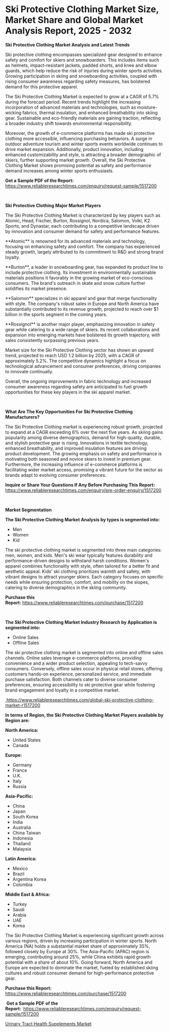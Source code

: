 <p><h1>Ski Protective Clothing Market Size, Market Share and Global Market Analysis Report, 2025 - 2032</h1></p><p><strong>Ski Protective Clothing Market Analysis and Latest Trends</strong></p>
<p><p>Ski protective clothing encompasses specialized gear designed to enhance safety and comfort for skiers and snowboarders. This includes items such as helmets, impact-resistant jackets, padded shorts, and knee and elbow guards, which help reduce the risk of injuries during winter sports activities. Growing participation in skiing and snowboarding activities, coupled with rising consumer awareness regarding safety measures, has bolstered demand for this protective apparel.</p><p>The Ski Protective Clothing Market is expected to grow at a CAGR of 5.7% during the forecast period. Recent trends highlight the increasing incorporation of advanced materials and technologies, such as moisture-wicking fabrics, thermal insulation, and enhanced breathability into skiing gear. Sustainable and eco-friendly materials are gaining traction, reflecting a broader industry shift towards environmental responsibility.</p><p>Moreover, the growth of e-commerce platforms has made ski protective clothing more accessible, influencing purchasing behaviors. A surge in outdoor adventure tourism and winter sports events worldwide continues to drive market expansion. Additionally, product innovation, including enhanced customizability and style, is attracting a broader demographic of skiers, further supporting market growth. Overall, the Ski Protective Clothing Market shows promising potential as safety and performance demand increases among winter sports enthusiasts.</p></p>
<p><strong>Get a Sample PDF of the Report:&nbsp;</strong> <a href="https://www.reliableresearchtimes.com/enquiry/request-sample/1517200?utm_campaign=1420&utm_medium=2&utm_source=Github&utm_content=ia&utm_term=08022025&utm_id=ski-protective-clothing">https://www.reliableresearchtimes.com/enquiry/request-sample/1517200</a></p>
<p>&nbsp;</p>
<p><strong>Ski Protective Clothing Major Market Players</strong></p>
<p><p>The Ski Protective Clothing Market is characterized by key players such as Atomic, Head, Fischer, Burton, Rossignol, Nordica, Salomon, Volkl, K2 Sports, and Dynastar, each contributing to a competitive landscape driven by innovation and consumer demand for safety and performance features.</p><p>**Atomic** is renowned for its advanced materials and technology, focusing on enhancing safety and comfort. The company has experienced steady growth, largely attributed to its commitment to R&D and strong brand loyalty. </p><p>**Burton**, a leader in snowboarding gear, has expanded its product line to include protective clothing. Its investment in environmentally sustainable materials positions it favorably in the growing market of eco-conscious consumers. The brand's outreach in skate and snow culture further solidifies its market presence.</p><p>**Salomon** specializes in ski apparel and gear that merge functionality with style. The company's robust sales in Europe and North America have substantially contributed to its revenue growth, projected to reach over $1 billion in the sports segment in the coming years.</p><p>**Rossignol** is another major player, emphasizing innovation in safety gear while catering to a wide range of skiers. Its recent collaborations and expansion into emerging markets have bolstered its growth trajectory, with sales consistently surpassing previous years.</p><p>Market size for the Ski Protective Clothing sector has shown an upward trend, projected to reach USD 1.2 billion by 2025, with a CAGR of approximately 5.2%. The competitive dynamics highlight a focus on technological advancement and consumer preferences, driving companies to innovate continually. </p><p>Overall, the ongoing improvements in fabric technology and increased consumer awareness regarding safety are anticipated to fuel growth opportunities for these key players in the ski apparel market.</p></p>
<p>&nbsp;</p>
<p><strong>What Are The Key Opportunities For Ski Protective Clothing Manufacturers?</strong></p>
<p><p>The Ski Protective Clothing market is experiencing robust growth, projected to expand at a CAGR exceeding 6% over the next five years. As skiing gains popularity among diverse demographics, demand for high-quality, durable, and stylish protective gear is rising. Innovations in textile technology, enhanced breathability, and improved insulation features are driving product development. The growing emphasis on safety and performance is motivating both seasoned and novice skiers to invest in premium gear. Furthermore, the increasing influence of e-commerce platforms is facilitating wider market access, promising a vibrant future for the sector as brands adapt to evolving consumer preferences.</p></p>
<p><strong>Inquire or Share Your Questions If Any Before Purchasing This Report:</strong> <a href="https://www.reliableresearchtimes.com/enquiry/pre-order-enquiry/1517200?utm_campaign=1420&utm_medium=2&utm_source=Github&utm_content=ia&utm_term=08022025&utm_id=ski-protective-clothing">https://www.reliableresearchtimes.com/enquiry/pre-order-enquiry/1517200</a></p>
<p>&nbsp;</p>
<p><strong>Market Segmentation</strong></p>
<p><strong>The Ski Protective Clothing Market Analysis by types is segmented into:</strong></p>
<p><ul><li>Men</li><li>Women</li><li>Kid</li></ul></p>
<p><p>The ski protective clothing market is segmented into three main categories: men, women, and kids. Men's ski wear typically features durability and performance-driven designs to withstand harsh conditions. Women's apparel combines functionality with style, often tailored for a better fit and aesthetic appeal. Kids' ski clothing prioritizes warmth and safety, with vibrant designs to attract younger skiers. Each category focuses on specific needs while ensuring protection, comfort, and mobility on the slopes, catering to diverse demographics in the skiing community.</p></p>
<p><strong>Purchase this Report:&nbsp;</strong><a href="https://www.reliableresearchtimes.com/purchase/1517200?utm_campaign=1420&utm_medium=2&utm_source=Github&utm_content=ia&utm_term=08022025&utm_id=ski-protective-clothing">https://www.reliableresearchtimes.com/purchase/1517200</a></p>
<p>&nbsp;</p>
<p><strong>The Ski Protective Clothing Market Industry Research by Application is segmented into:</strong></p>
<p><ul><li>Online Sales</li><li>Offline Sales</li></ul></p>
<p><p>The ski protective clothing market is segmented into online and offline sales channels. Online sales leverage e-commerce platforms, providing convenience and a wider product selection, appealing to tech-savvy consumers. Conversely, offline sales occur in physical retail stores, offering customers hands-on experience, personalized service, and immediate purchase satisfaction. Both channels cater to diverse consumer preferences, ensuring accessibility to ski protective gear while fostering brand engagement and loyalty in a competitive market.</p></p>
<p><a href="https://www.reliableresearchtimes.com/global-ski-protective-clothing-market-r1517200?utm_campaign=1420&utm_medium=2&utm_source=Github&utm_content=ia&utm_term=08022025&utm_id=ski-protective-clothing">&nbsp;https://www.reliableresearchtimes.com/global-ski-protective-clothing-market-r1517200</a></p>
<p><strong>In terms of Region, the Ski Protective Clothing Market Players available by Region are:</strong></p>
<p>
    <p> <strong> North America: </strong>
        <ul>
            <li>United States</li>
            <li>Canada</li>
        </ul>
        </p> 
    <p> <strong> Europe: </strong>
        <ul>
            <li>Germany</li>
            <li>France</li>
            <li>U.K.</li>
            <li>Italy</li>
            <li>Russia</li>
        </ul>
        </p> 
    <p> <strong> Asia-Pacific: </strong>
        <ul>
            <li>China</li>
            <li>Japan</li>
            <li>South Korea</li>
            <li>India</li>
            <li>Australia</li>
            <li>China Taiwan</li>
            <li>Indonesia</li>
            <li>Thailand</li>
            <li>Malaysia</li>
        </ul>
        </p> 
    <p> <strong> Latin America: </strong>
        <ul>
            <li>Mexico</li>
            <li>Brazil</li>
            <li>Argentina Korea</li>
            <li>Colombia</li>
        </ul>
        </p> 
    <p> <strong> Middle East & Africa: </strong>
        <ul>
            <li>Turkey</li>
            <li>Saudi</li>
            <li>Arabia</li>
            <li>UAE</li>
            <li>Korea</li>
        </ul>
    </p>
    </p>
<p><p>The Ski Protective Clothing Market is experiencing significant growth across various regions, driven by increasing participation in winter sports. North America (NA) holds a substantial market share of approximately 35%, followed closely by Europe at 30%. The Asia-Pacific (APAC) region is emerging, contributing around 25%, while China exhibits rapid growth potential with a share of about 10%. Going forward, North America and Europe are expected to dominate the market, fueled by established skiing cultures and robust consumer demand for high-performance protective gear.</p></p>
<p><strong>Purchase this Report: </strong><a href="https://www.reliableresearchtimes.com/purchase/1517200?utm_campaign=1420&utm_medium=2&utm_source=Github&utm_content=ia&utm_term=08022025&utm_id=ski-protective-clothing">https://www.reliableresearchtimes.com/purchase/1517200</a></p>
<p>&nbsp;<strong>Get a Sample PDF of the Report:&nbsp;&nbsp;</strong><a href="https://www.reliableresearchtimes.com/enquiry/request-sample/1517200?utm_campaign=1420&utm_medium=2&utm_source=Github&utm_content=ia&utm_term=08022025&utm_id=ski-protective-clothing">https://www.reliableresearchtimes.com/enquiry/request-sample/1517200</a></p>
<p><strong></strong></p>
<p><p><a href="https://github.com/ryanbell8967/Market-Research-Report-List-1/blob/main/urinary-tract-health-supplements-market.md?utm_campaign=1420&utm_medium=2&utm_source=Github&utm_content=ia&utm_term=08022025&utm_id=ski-protective-clothing">Urinary Tract Health Supplements Market</a></p></p>